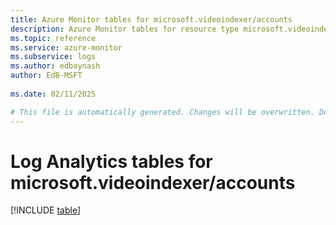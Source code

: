 ```yaml
---
title: Azure Monitor tables for microsoft.videoindexer/accounts
description: Azure Monitor tables for resource type microsoft.videoindexer/accounts
ms.topic: reference
ms.service: azure-monitor
ms.subservice: logs
ms.author: edbaynash
author: EdB-MSFT
   
ms.date: 02/11/2025

# This file is automatically generated. Changes will be overwritten. Do not change this file directly.
---
```


# Log Analytics tables for microsoft.videoindexer/accounts  

[!INCLUDE [table](~/reusable-content/ce-skilling/azure/includes/azure-monitor/reference/tables/microsoft-videoindexer_accounts-include.md)]

